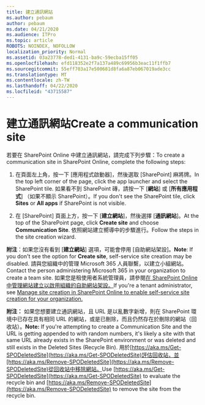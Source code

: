 ```yaml
---
title: 建立通訊網站
ms.author: pebaum
author: pebaum
ms.date: 04/21/2020
ms.audience: ITPro
ms.topic: article
ROBOTS: NOINDEX, NOFOLLOW
localization_priority: Normal
ms.assetid: 03a23778-ded1-4131-ba9c-59ecba15ff05
ms.openlocfilehash: efd118352e2f7a137a489c69956b3eac11f1ffb7
ms.sourcegitcommit: 55eff703a17e500681d8fa6a87eb067019ade3cc
ms.translationtype: MT
ms.contentlocale: zh-TW
ms.lasthandoff: 04/22/2020
ms.locfileid: "43715587"
---
```

# <a name="create-a-communication-site"></a><span data-ttu-id="1b96f-102">建立通訊網站</span><span class="sxs-lookup"><span data-stu-id="1b96f-102">Create a communication site</span></span>

<span data-ttu-id="1b96f-103">若要在 SharePoint Online 中建立通訊網站，請完成下列步驟：</span><span class="sxs-lookup"><span data-stu-id="1b96f-103">To create a communication site in SharePoint Online, complete the following steps:</span></span> 
  
1. <span data-ttu-id="1b96f-104">在頁面左上角，按一下 [應用程式啟動器]，然後選取 [SharePoint] 麻將牌。</span><span class="sxs-lookup"><span data-stu-id="1b96f-104">In the top left corner of the page, click the app launcher and select the SharePoint tile.</span></span> <span data-ttu-id="1b96f-105">如果看不到 SharePoint 磚，請按一下 [**網站**] 或 [**所有應用程式**] （如果不顯示 SharePoint）。</span><span class="sxs-lookup"><span data-stu-id="1b96f-105">If you don't see the SharePoint tile, click **Sites** or **All apps** if SharePoint is not visible.</span></span> 
    
2. <span data-ttu-id="1b96f-106">在 [SharePoint] 頁面上方，按一下 [**建立網站**]，然後選擇 [**通訊網站**]。</span><span class="sxs-lookup"><span data-stu-id="1b96f-106">At the top of the SharePoint page, click **Create site** and choose **Communication Site**.</span></span> <span data-ttu-id="1b96f-107">依照網站建立嚮導中的步驟進行。</span><span class="sxs-lookup"><span data-stu-id="1b96f-107">Follow the steps in the site creation wizard.</span></span> 
    
 <span data-ttu-id="1b96f-108">**附注**：如果您沒有看到 [**建立網站**] 選項，可能會停用 [自助網站架設]。</span><span class="sxs-lookup"><span data-stu-id="1b96f-108">**Note**: If you don't see the option for **Create site**, self-service site creation may be disabled.</span></span> <span data-ttu-id="1b96f-109">請與您組織中的管理 Microsoft 365 人員聯繫，以建立小組網站。</span><span class="sxs-lookup"><span data-stu-id="1b96f-109">Contact the person administering Microsoft 365 in your organization to create a team site.</span></span> <span data-ttu-id="1b96f-110">如果您是租使用者系統管理員，請參閱[在 SharePoint Online 中管理網站建立以啟用組織的自助網站架設。](https://go.microsoft.com/fwlink/?linkid=2018780)</span><span class="sxs-lookup"><span data-stu-id="1b96f-110">If you're a tenant administrator, see [Manage site creation in SharePoint Online to enable self-service site creation for your organization.](https://go.microsoft.com/fwlink/?linkid=2018780)</span></span>
  
 <span data-ttu-id="1b96f-111">**附注：** 如果您想要建立通訊網站，且 URL 是以亂數字新增，則在 SharePoint 環境中已存在具有相同 URL 的網站，或是已刪除，而且仍然存在於刪除的網站（回收站）。</span><span class="sxs-lookup"><span data-stu-id="1b96f-111">**Note:** If you're attempting to create a Communication Site and the URL is getting appended to with random numbers, it's likely a site with that same URL already exists in the SharePoint environment or was deleted and still exists in the Deleted Sites (Recycle Bin).</span></span> <span data-ttu-id="1b96f-112">用於[https://aka.ms/Get-SPODeletedSite](https://aka.ms/Get-SPODeletedSite)評估回收站，並[https://aka.ms/Remove-SPODeletedSite](https://aka.ms/Remove-SPODeletedSite)從回收站中移除網站。</span><span class="sxs-lookup"><span data-stu-id="1b96f-112">Use [https://aka.ms/Get-SPODeletedSite](https://aka.ms/Get-SPODeletedSite) to evaluate the recycle bin and [https://aka.ms/Remove-SPODeletedSite](https://aka.ms/Remove-SPODeletedSite) to remove the site from the recycle bin.</span></span> 
  

